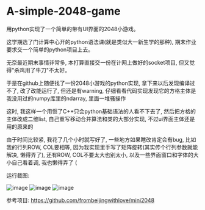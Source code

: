 # A-simple-2048-game
用python实现了一个简单的带有UI界面的2048小游戏。

这学期选了门计算中心开的python语法课(就是类似大一新生学的那种), 期末作业要求交一个简单的python项目上去。

无奈最近期末事情非常多, 本打算直接交一份在计网上做好的socket项目, 但又觉得"杀鸡用了牛刀"不太好。

于是在github上随便找了一份2048小游戏的python实现, 拿下来以后发现编译过不了, 改了改能运行了, 但还是有warning, 仔细看看代码实现发现它的方格主体是我没用过的numpy库里的ndarray, 里面一堆骚操作

这时, 我这样一个用惯了C++只会python基础语法的人看不下去了, 然后把方格的主体改成二维list, 自己重写移动合并算法和类的大部分实现, 不过ui界面主体还是用的原来的

由于时间比较紧, 我花了几个小时就写好了, 一些地方如果瞎改肯定会有bug, 比如我的行列ROW, COL要相等, 因为我实现里手写了矩阵旋转(其实传个行列参数就能解决, 懒得弄了), 还有ROW, COL不要太大也别太小, 以及一些界面窗口和字体的大小自己看着调, 我也懒得弄了 (

运行截图:

![image](https://github.com/wgx233/A-simple-2048-game-by-python/blob/main/image/1.png)
![image](https://github.com/wgx233/A-simple-2048-game-by-python/blob/main/image/2.png)
![image](https://github.com/wgx233/A-simple-2048-game-by-python/blob/main/image/3.png)

参考项目: https://github.com/frombeijingwithlove/mini2048

